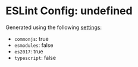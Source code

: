 # ESLint Config: undefined

Generated using the following [settings](https://github.com/wildpeaks/packages-eslint-config#readme):

- `commonjs`: true
- `esmodules`: false
- `es2017`: true
- `typescript`: false
	
